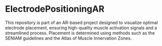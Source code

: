 # ElectrodePositioningAR
This repository is part of an AR-based project designed to visualize optimal electrode placement, ensuring high-quality muscle activation signals and a streamlined process. Placement is determined using methods such as the SENIAM guidelines and the Atlas of Muscle Innervation Zones.
